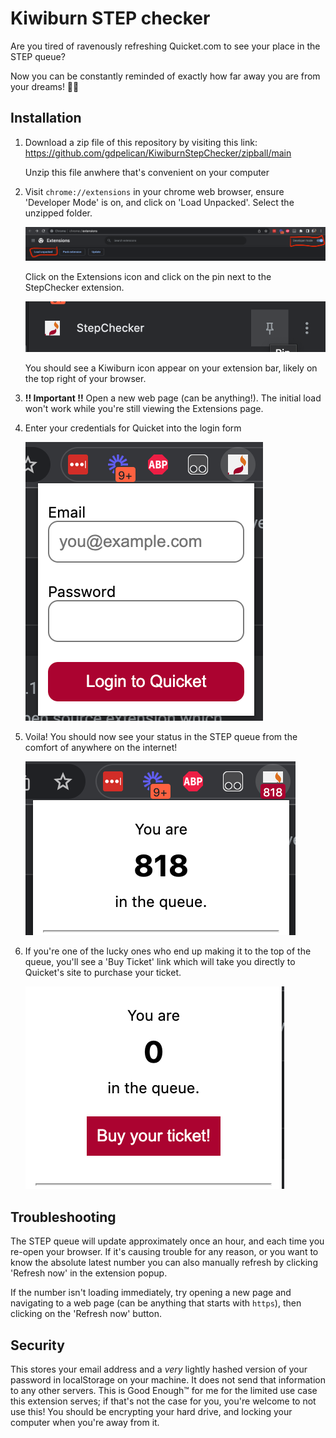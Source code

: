 # Kiwiburn STEP checker

Are you tired of ravenously refreshing Quicket.com to see your place in the STEP queue?

Now you can be constantly reminded of exactly how far away you are from your dreams! 🌈✨

## Installation

1) Download a zip file of this repository by visiting this link:
https://github.com/gdpelican/KiwiburnStepChecker/zipball/main

    Unzip this file anwhere that's convenient on your computer

3) Visit `chrome://extensions` in your chrome web browser, ensure 'Developer Mode' is on, and click on 'Load Unpacked'. Select the unzipped folder.

    ![](readme/extensions.png)

    Click on the Extensions icon and click on the pin next to the StepChecker extension.

    ![](readme/pin.png)

    You should see a Kiwiburn icon appear on your extension bar, likely on the top right of your browser.

4) **!! Important !!** Open a new web page (can be anything!). The initial load won't work while you're still viewing the Extensions page.


5) Enter your credentials for Quicket into the login form

    ![](readme/login.png)

6) Voila! You should now see your status in the STEP queue from the comfort of anywhere on the internet!

    ![](readme/queue.png)

7) If you're one of the lucky ones who end up making it to the top of the queue, you'll see a 'Buy Ticket' link which will take you directly to Quicket's site to purchase your ticket.

    ![](readme/buy.png)

## Troubleshooting

The STEP queue will update approximately once an hour, and each time you re-open your browser. If it's causing trouble for any reason, or you want to know the absolute latest number you can also manually refresh by clicking 'Refresh now' in the extension popup.

If the number isn't loading immediately, try opening a new page and navigating to a web page (can be anything that starts with `https`), then clicking on the 'Refresh now' button.

## Security

This stores your email address and a _very_ lightly hashed version of your password in localStorage on your machine. It does not send that information to any other servers. This is Good Enough™ for me for the limited use case this extension serves; if that's not the case for you, you're welcome to not use this! You should be encrypting your hard drive, and locking your computer when you're away from it.

